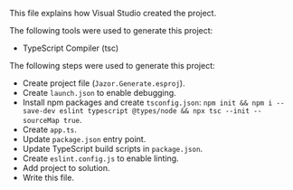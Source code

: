 This file explains how Visual Studio created the project.

The following tools were used to generate this project:
- TypeScript Compiler (tsc)

The following steps were used to generate this project:
- Create project file (`Jazor.Generate.esproj`).
- Create `launch.json` to enable debugging.
- Install npm packages and create `tsconfig.json`: `npm init && npm i --save-dev eslint typescript @types/node && npx tsc --init --sourceMap true`.
- Create `app.ts`.
- Update `package.json` entry point.
- Update TypeScript build scripts in `package.json`.
- Create `eslint.config.js` to enable linting.
- Add project to solution.
- Write this file.
